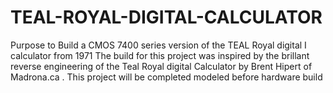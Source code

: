 # TEAL-ROYAL-DIGITAL-CALCULATOR
Purpose to Build a CMOS 7400 series version of the TEAL Royal digital I calculator from 1971
The build for this project was inspired by the brillant reverse engineering of the Teal Royal digital Calculator by Brent Hipert of Madrona.ca .
This project will be completed modeled before hardware build
